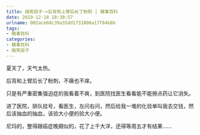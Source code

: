 ```yaml
---
title: 搞笑段子->后背和上臂后长了粉刺 | 糗事百科
date: 2019-12-18 18:30:57
urlname: 002ace68c39a35dd1731806a17f84b8b
tags: 
- 糗事百科
categories:
- 糗事百科
- 搞笑段子
---
```

夏天了，天气太热。

后背和上臂后长了粉刺，不痛也不痒。

只是有严重密集强迫症的我看着不爽，到医院找医生看看能不能擦点药让它消失。

进了医院，排队挂号，看医生，左问右问，然后给我一堆的化验单叫我去交钱，然后该抽血的抽血，该验大小便的验大小便。

尼玛的，整得跟癌症晚期似的，花了上千大洋，还得等周五才有结果……


